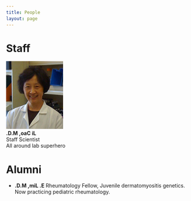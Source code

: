 ```yaml
---
title: People
layout: page
---
```


<div id="maintext">
<h1 id="h1nopad" class="center">Staff</h1>
<div id="people">
<img src="images/people/lcao.png" alt="lab members pic" width="156px" height="185px"><br>
<span class="reverse"> <strong>.D.M ,oaC iL</strong> </span><br>
Staff Scientist<br>
All around lab superhero
</div>

<h1 class="center">Alumni</h1>
<ul>
<li><span class="reverse"> <strong>.D.M ,miL .E</strong></span> Rheumatology Fellow, Juvenile dermatomyositis genetics. Now practicing pediatric rheumatology.</li>
</ul>

